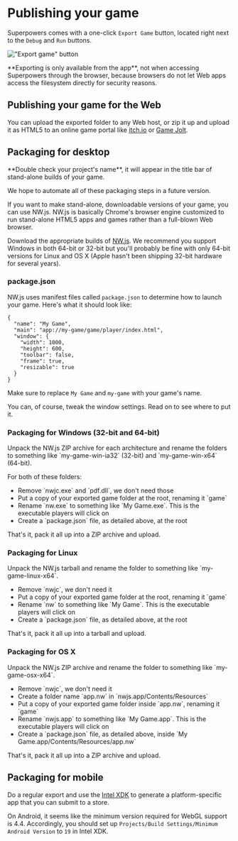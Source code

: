 # Publishing your game

Superpowers comes with a one-click `Export Game` button, located right next to the `Debug` and `Run` buttons.

!["Export game" button](/images/publishing-your-game/export-game-button.png)

<div class="note">
  <p>**Exporting is only available from the app**, not when accessing Superpowers through the browser,
  because browsers do not let Web apps access the filesystem directly for security reasons.
</div>

## Publishing your game for the Web

You can upload the exported folder to any Web host, or zip it up and upload it as HTML5 to an online game portal like <a href="http://itch.io/" target="_blank">itch.io</a> or <a href="http://gamejolt.com" target="_blank">Game Jolt</a>.

## Packaging for desktop

<div class="note">
  <p>**Double check your project's name**, it will appear in the title bar of stand-alone builds of your game.
</div>

<div class="note">
  <p>We hope to automate all of these packaging steps in a future version.
</div>

If you want to make stand-alone, downloadable versions of your game, you can use NW.js. NW.js is basically Chrome's browser engine customized to run stand-alone HTML5 apps and games rather than a full-blown Web browser.

<div class="action">
  <p>Download the appropriate builds of <a href="http://nwjs.io/" target="_blank">NW.js</a>. We recommend you support Windows in both 64-bit or 32-bit but you'll probably be fine with only 64-bit versions for Linux and OS X (Apple hasn't been shipping 32-bit hardware for several years).
</div>

### package.json

NW.js uses manifest files called `package.json` to determine how to launch your game. Here's what it should look like:

```
{
  "name": "My Game",
  "main": "app://my-game/game/player/index.html",
  "window": {
    "width": 1000,
    "height": 600,
    "toolbar": false,
    "frame": true,
    "resizable": true
  }
}
```

Make sure to replace `My Game` and `my-game` with your game's name.

You can, of course, tweak the window settings. Read on to see where to put it.

### Packaging for Windows (32-bit and 64-bit)

<div class="action">
  <p>Unpack the NW.js ZIP archive for each architecture and rename the folders to something like `my-game-win-ia32` (32-bit) and `my-game-win-x64` (64-bit).

  <p>For both of these folders:

  <ul>
    <li>Remove `nwjc.exe` and `pdf.dll`, we don't need those
    <li>Put a copy of your exported game folder at the root, renaming it `game`
    <li>Rename `nw.exe` to something like `My Game.exe`. This is the executable players will click on
    <li>Create a `package.json` file, as detailed above, at the root
  </ul>

  <p>That's it, pack it all up  into a ZIP archive and upload.
</div>

### Packaging for Linux

<div class="action">
  <p>Unpack the NW.js tarball and rename the folder to something like `my-game-linux-x64`.

  <ul>
    <li>Remove `nwjc`, we don't need it
    <li>Put a copy of your exported game folder at the root, renaming it `game`
    <li>Rename `nw` to something like `My Game`. This is the executable players will click on
    <li>Create a `package.json` file, as detailed above, at the root
  </ul>

  <p>That's it, pack it all up into a tarball and upload.
</div>

### Packaging for OS X

<div class="action">
  <p>Unpack the NW.js ZIP archive and rename the folder to something like `my-game-osx-x64`.

  <ul>
    <li>Remove `nwjc`, we don't need it
    <li>Create a folder name `app.nw` in `nwjs.app/Contents/Resources`
    <li>Put a copy of your exported game folder inside `app.nw`, renaming it `game`
    <li>Rename `nwjs.app` to something like `My Game.app`. This is the executable players will click on
    <li>Create a `package.json` file, as detailed above, inside `My Game.app/Contents/Resources/app.nw`
  </ul>

  <p>That's it, pack it all up into a ZIP archive and upload.
</div>

## Packaging for mobile

Do a regular export and use the [Intel XDK](https://software.intel.com/en-us/intel-xdk)
to generate a platform-specific app that you can submit to a store.

On Android, it seems like the minimum version required for WebGL support is 4.4.
Accordingly, you should set up `Projects/Build Settings/Minimum Android Version` to `19` in Intel XDK.
